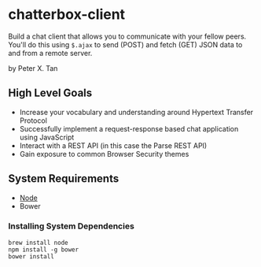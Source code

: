 # chatterbox-client

Build a chat client that allows you to communicate with your fellow peers. You'll do this using `$.ajax` to send (POST) and fetch (GET) JSON data to and from a remote server.

by Peter X. Tan

## High Level Goals

- Increase your vocabulary and understanding around Hypertext Transfer Protocol
- Successfully implement a request-response based chat application using JavaScript
- Interact with a REST API (in this case the Parse REST API)
- Gain exposure to common Browser Security themes

## System Requirements

- [Node](https://nodejs.org/en/)
- Bower

### Installing System Dependencies

```
brew install node
npm install -g bower
bower install
```
